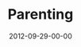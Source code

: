 ---
layout: message
category: message
series: "Knock-Off"
title: "Parenting"
date: 2012-09-29-00-00
message_id: 749
sc-permalink-url: "http://soundcloud.com/crdschurch/parenting"
audio: "http://s3.amazonaws.com/crossroads-media/messages/audio/knockoff_03.mp3"
audio-duration: "43:09"
program: "http://s3.amazonaws.com/crossroads-media/documents/09_29-30_12Program.pdf"
description: "Brian Tome talks about parenting."
video: "http://s3.amazonaws.com/crossroads-media/messages/video/knockoff_03.mp4"
video-duration: "43:14"
yt-embed-url: "//www.youtube.com/embed/sBOFRGOq9I0"
video-image: "http://s3.amazonaws.com/crossroads-media/images/knockoff_03_still.jpg"
tag: 
 - brian-tome
 - parenting
 - discipline
 - program
 - journey
 - tome
explicit: false
---